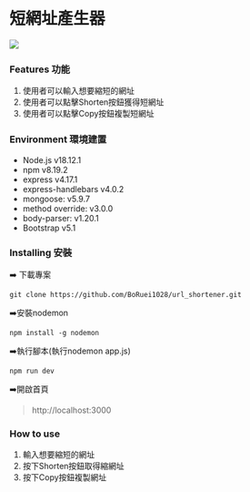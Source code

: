 短網址產生器
==
![](https://i.imgur.com/rhs4Y5F.png)

### Features 功能
1. 使用者可以輸入想要縮短的網址
2. 使用者可以點擊Shorten按鈕獲得短網址
3. 使用者可以點擊Copy按鈕複製短網址

### Environment 環境建置
+ Node.js v18.12.1
+ npm v8.19.2
+ express v4.17.1
+ express-handlebars v4.0.2
+ mongoose: v5.9.7
+ method override: v3.0.0
+ body-parser: v1.20.1
+ Bootstrap v5.1

### Installing 安裝
:arrow_right: 下載專案
```
git clone https://github.com/BoRuei1028/url_shortener.git
```
:arrow_right:安裝nodemon 
```
npm install -g nodemon
```
:arrow_right:執行腳本(執行nodemon app.js)
```
npm run dev 
```
:arrow_right:開啟首頁

> http://localhost:3000

 
### How to use
1. 輸入想要縮短的網址
2. 按下Shorten按鈕取得縮網址
3. 按下Copy按鈕複製網址



